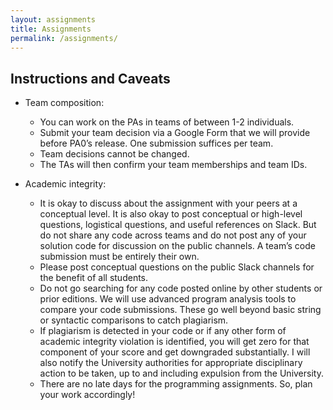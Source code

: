 ```yaml
---
layout: assignments
title: Assignments
permalink: /assignments/
---
```


## Instructions and Caveats

- Team composition:
    - You can work on the PAs in teams of between 1-2 individuals.
    - Submit your team decision via a Google Form that we will provide before PA0’s release. One submission suffices per team.
    - Team decisions cannot be changed.
    - The TAs will then confirm your team memberships and team IDs.
    
- Academic integrity:
    - It is okay to discuss about the assignment with your peers at a conceptual level. It is also okay to post conceptual or high-level questions, logistical questions, and useful references on Slack. But do not share any code across teams and do not post any of your solution code for discussion on the public channels. A team’s code submission must be entirely their own.
    - Please post conceptual questions on the public Slack channels for the benefit of all students.
    - Do not go searching for any code posted online by other students or prior editions. We will use advanced program analysis tools to compare your code submissions. These go well beyond basic string or syntactic comparisons to catch plagiarism.
    - If plagiarism is detected in your code or if any other form of academic integrity violation is identified, you will get zero for that component of your score and get downgraded substantially. I will also notify the University authorities for appropriate disciplinary action to be taken, up to and including expulsion from the University.
    - There are no late days for the programming assignments. So, plan your work accordingly!
